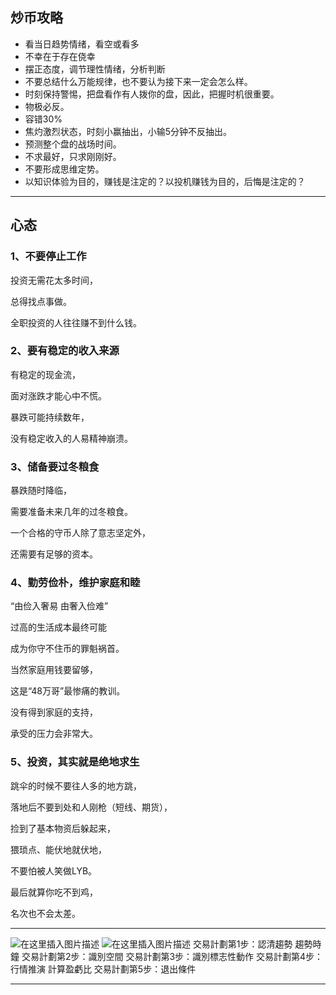 ## 炒币攻略
 - 看当日趋势情绪，看空或看多
 - 不幸在于存在侥幸
 - 摆正态度，调节理性情绪，分析判断
 - 不要总结什么万能规律，也不要认为接下来一定会怎么样。
 - 时刻保持警惕，把盘看作有人拨你的盘，因此，把握时机很重要。
 - 物极必反。
 - 容错30%
 - 焦灼激烈状态，时刻小赢抽出，小输5分钟不反抽出。
 - 预测整个盘的战场时间。
 - 不求最好，只求刚刚好。
 - 不要形成思维定势。
 - 以知识体验为目的，赚钱是注定的？以投机赚钱为目的，后悔是注定的？

-------
## 心态
### 1、不要停止工作

投资无需花太多时间，

总得找点事做。

全职投资的人往往赚不到什么钱。

### 2、要有稳定的收入来源

有稳定的现金流，

面对涨跌才能心中不慌。

暴跌可能持续数年，

没有稳定收入的人易精神崩溃。

### 3、储备要过冬粮食

暴跌随时降临，

需要准备未来几年的过冬粮食。

一个合格的守币人除了意志坚定外，

还需要有足够的资本。

### 4、勤劳俭朴，维护家庭和睦

“由俭入奢易 由奢入俭难”

过高的生活成本最终可能

成为你守不住币的罪魁祸首。

当然家庭用钱要留够，

这是“48万哥”最惨痛的教训。

没有得到家庭的支持，

承受的压力会非常大。

### 5、投资，其实就是绝地求生

跳伞的时候不要往人多的地方跳，

落地后不要到处和人刚枪（短线、期货），

捡到了基本物资后躲起来，

猥琐点、能伏地就伏地，

不要怕被人笑做LYB。

最后就算你吃不到鸡，

名次也不会太差。


---------
![在这里插入图片描述](https://i-blog.csdnimg.cn/blog_migrate/cab9e782057d6e6cfab7dc8ad1a03592.png#pic_center)
![在这里插入图片描述](https://i-blog.csdnimg.cn/blog_migrate/2fdc52d5f055ef6d4225c6dcda47910f.png#pic_center)
交易計劃第1步：認清趨勢
趨勢時鐘
交易計劃第2步：識別空間
交易計劃第3步：識別標志性動作
交易計劃第4步：行情推演
計算盈虧比
交易計劃第5步：退出條件

-------
